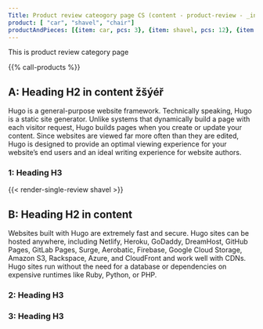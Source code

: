 ```yaml
---
Title: Product review cateogory page CS (content - product-review - _index.cs)
product: [ "car", "shavel", "chair"]
productAndPieces: [{item: car, pcs: 3}, {item: shavel, pcs: 12}, {item: chair, pcs: 7}]
---
```

This is product review category page

{{% call-products %}}

## A: Heading H2 in content žšýéř
Hugo is a general-purpose website framework. Technically speaking, Hugo is a static site generator. Unlike systems that dynamically build a page with each visitor request, Hugo builds pages when you create or update your content. Since websites are viewed far more often than they are edited, Hugo is designed to provide an optimal viewing experience for your website’s end users and an ideal writing experience for website authors.
### 1: Heading H3

{{< render-single-review shavel >}}

## B: Heading H2 in content
Websites built with Hugo are extremely fast and secure. Hugo sites can be hosted anywhere, including Netlify, Heroku, GoDaddy, DreamHost, GitHub Pages, GitLab Pages, Surge, Aerobatic, Firebase, Google Cloud Storage, Amazon S3, Rackspace, Azure, and CloudFront and work well with CDNs. Hugo sites run without the need for a database or dependencies on expensive runtimes like Ruby, Python, or PHP.

### 2: Heading H3
### 3: Heading H3



